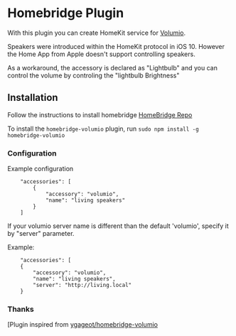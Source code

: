 # Homebridge Plugin

With this plugin you can create HomeKit service for [Volumio](https://volumio.org/).

Speakers were introduced within the HomeKit protocol in iOS 10. However the Home App from Apple doesn't support
controlling speakers.

As a workaround, the accessory is declared as "Lightbulb" and you can control the volume by controling the "lightbulb Brightness"

## Installation
Follow the instructions to install homebridge [HomeBridge Repo](https://github.com/nfarina/homebridge)

To install the `homebridge-volumio` plugin, run `sudo npm install -g homebridge-volumio`

### Configuration

Example configuration

```
    "accessories": [
        {
            "accessory": "volumio",
            "name": "living speakers"
        }
    ]
```
If your volumio server name is different than the default 'volumio', specify it by "server" parameter.

Example:
```
    "accessories": [
    {
        "accessory": "volumio",
        "name": "living speakers",
        "server": "http://living.local"
    }
```

### Thanks
[Plugin inspired from [ygageot/homebridge-volumio](https://github.com/ygageot/homebridge-volumio)